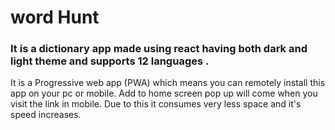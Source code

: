 # word Hunt

### It is a dictionary app made using react having both dark and light theme and supports 12 languages .


It is a Progressive web app (PWA) which means you can remotely install this app on your pc or mobile. Add to home screen pop up will come when you visit the link in mobile. Due to this it consumes very less space and it's speed increases.